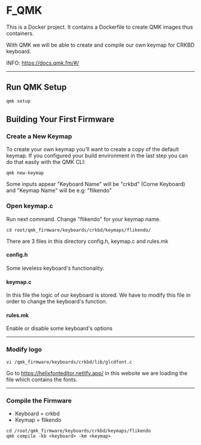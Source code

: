 # F_QMK
This is a Docker project. It contains a Dockerfile to create QMK images thus containers.

With QMK we will be able to create and compile our own keymap for CRKBD keyboard.

INFO: https://docs.qmk.fm/#/

***

## Run QMK Setup
```
qmk setup
```

## Building Your First Firmware
### Create a New Keymap
To create your own keymap you’ll want to create a copy of the default keymap. If you configured 
your build environment in the last step you can do that easily with the QMK CLI:

```
qmk new-keymap
```
Some inputs appear "Keyboard Name" will be "crkbd" (Corne Keyboard) and "Keymap Name" will be e.g: "flikendo"

### Open keymap.c
Run next command. Change "flikendo" for your keymap name.

```
cd root/qmk_firmware/keyboards/crkbd/keymaps/flikendo/
```

There are 3 files in this directory config.h, keymap.c and rules.mk
#### config.h
Some leveless keyboard's functionality.

#### keymap.c
In this file the logic of our keyboard is stored. We have to modify this file in order to change the keyboard's function.

#### rules.mk
Enable or disable some keyboard's options

***

### Modify logo
```
vi /qmk_firmware/keyboards/crkbd/lib/glcdfont.c
```

Go to https://helixfonteditor.netlify.app/ in this website we are loading the file which contains the fonts.

***

### Compile the Firmware
- Keyboard = crkbd
- Keymap = flikendo

```
cd /root/qmk_firmware/keyboards/crkbd/keymaps/flikendo
qmk compile -kb <keyboard> -km <keymap>
```
